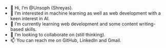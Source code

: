 - 👋 Hi, I’m @Unsoph (Shreyas).
- 👀 I’m interested in machine learning as well as web development with a keen interest in AI.
- 🌱 I’m currently learning web development and some content writing-based skills.
- 💞️ I’m looking to collaborate on (still thinking).
- 📫 You can reach me on GitHub, LinkedIn and Gmail.

<!---
Unsoph/Unsoph is a ✨ special ✨ repository because its `README.md` (this file) appears on your GitHub profile.
You can click the Preview link to take a look at your changes.
--->
